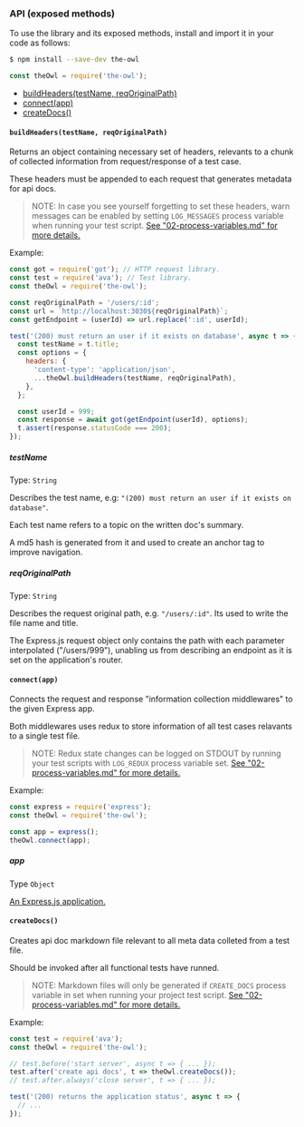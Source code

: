 ### API (exposed methods)

To use the library and its exposed methods, install and import it in your code as follows:

```sh
$ npm install --save-dev the-owl
```

```js
const theOwl = require('the-owl');
```

* [buildHeaders(testName, reqOriginalPath)](#build-headers)
* [connect(app)](#connect)
* [createDocs()](#create-docs)

#### `buildHeaders(testName, reqOriginalPath)` <a name="build-headers"></a>

Returns an object containing necessary set of headers, relevants to a chunk of collected information from request/response of a test case.

These headers must be appended to each request that generates metadata for api docs.

> NOTE: In case you see yourself forgetting to set these headers, warn messages can be enabled by setting `LOG_MESSAGES` process variable when running your test script. [See "02-process-variables.md" for more details.](./02-process-variables.md#log-messages)

Example:

```js
const got = require('got'); // HTTP request library.
const test = require('ava'); // Test library.
const theOwl = require('the-owl');

const reqOriginalPath = '/users/:id';
const url = `http://localhost:3030${reqOriginalPath}`;
const getEndpoint = (userId) => url.replace(':id', userId);

test('(200) must return an user if it exists on database', async t => {
  const testName = t.title;
  const options = {
    headers: {
      'content-type': 'application/json',
      ...theOwl.buildHeaders(testName, reqOriginalPath),
    },
  };

  const userId = 999;
  const response = await got(getEndpoint(userId), options);
  t.assert(response.statusCode === 200);
});
```

##### testName

Type: `String`

Describes the test name, e.g: `"(200) must return an user if it exists on database"`.

Each test name refers to a topic on the written doc's summary.

A md5 hash is generated from it and used to create an anchor tag to improve navigation.

##### reqOriginalPath

Type: `String`

Describes the request original path, e.g. `"/users/:id"`. Its used to write the file name and title.

The Express.js request object only contains the path with each parameter interpolated ("/users/999"), unabling us from describing an endpoint as it is set on the application's router.


#### `connect(app)` <a name="connect"></a>

Connects the request and response "information collection middlewares" to the given Express app.

Both middlewares uses redux to store information of all test cases relavants to a single test file.

> NOTE: Redux state changes can be logged on STDOUT by running your test scripts with `LOG_REDUX` process variable set. [See "02-process-variables.md" for more details.](./02-process-variables.md#log-redux)

Example:

```js
const express = require('express');
const theOwl = require('the-owl');

const app = express();
theOwl.connect(app);
```

##### app

Type `Object`

[An Express.js application.](https://expressjs.com/en/4x/api.html#express)


#### `createDocs()` <a name="create-docs"></a>

Creates api doc markdown file relevant to all meta data colleted from a test file.

Should be invoked after all functional tests have runned.

> NOTE: Markdown files will only be generated if `CREATE_DOCS` process variable in set when running your project test script. [See "02-process-variables.md" for more details.](./02-process-variables.md#create-docs)

Example:

```js
const test = require('ava');
const theOwl = require('the-owl');

// test.before('start server', async t => { ... });
test.after('create api docs', t => theOwl.createDocs());
// test.after.always('close server', t => { ... });

test('(200) returns the application status', async t => {
  // ...
});
```